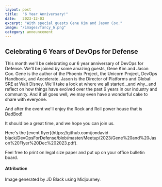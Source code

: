```yaml
---
layout: post
title:  "6 Year Anniversary!"
date:   2023-12-03
excerpt: "With special guests Gene Kim and Jason Cox."
image: "/images/fancy_6.png"
category: announcement
---
```


## Celebrating 6 Years of DevOps for Defense
This month we'll be celebrating our 6 year anniversary of DevOps for Defense.  We'll be joined by some
amazing guests, Gene Kim and Jason Cox.  Gene is the author of the Phoenix Project, the Unicorn Project, DevOps Handbook, and Accelerate.  Jason is the Director of Platforms and Global SRE at Walt Disney.  We'll take a look at where we all started...and why...and reflect on how things have evolved over the past 6 years in our industry and community.  And if all goes well, we may even have a wonderful cake to share with everyone.

And after the event we'll enjoy the Rock and Roll power house that is [DadBod](https://www.facebook.com/DadbodHuntsville/)!

It should be a great time, and we hope you can join us.

<div class="box" markdown="1">
Here's the [event flyer](https://github.com/jondavid-black/DevOpsForDefense/blob/master/Meetup/2023/Gene%20and%20Jason%20Flyer%20Dec%202023.pdf).

Feel free to print on legal size paper and put up on your office bulletin board.
</div>

#### Attribution

Image generated by JD Black using Midjourney.